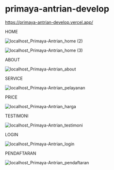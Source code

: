 # primaya-antrian-develop

https://primaya-antrian-develop.vercel.app/

HOME

![localhost_Primaya-Antrian_home (2)](https://github.com/kazuRW/primaya-antrian-develop/assets/67783779/5d7dc6af-908c-40b4-8755-47e5bf1837bc)

![localhost_Primaya-Antrian_home (3)](https://github.com/kazuRW/primaya-antrian-develop/assets/67783779/f7ed6642-aa44-4da5-b55e-7d8f00f253c8)

ABOUT

![localhost_Primaya-Antrian_about](https://github.com/kazuRW/primaya-antrian-develop/assets/67783779/48de3a16-4512-47e9-886c-5e4bdc6926a5)

SERVICE

![localhost_Primaya-Antrian_pelayanan](https://github.com/kazuRW/primaya-antrian-develop/assets/67783779/8c444657-aafd-40fd-ad29-5d0724394ecc)

PRICE

![localhost_Primaya-Antrian_harga](https://github.com/kazuRW/primaya-antrian-develop/assets/67783779/8ccaef35-79ec-4e51-8fb2-1165a6a9b368)

TESTIMONI

![localhost_Primaya-Antrian_testimoni](https://github.com/kazuRW/primaya-antrian-develop/assets/67783779/ae9e4a2a-f7b9-4b01-9619-d0a1a20df2de)

LOGIN

![localhost_Primaya-Antrian_login](https://github.com/kazuRW/primaya-antrian-develop/assets/67783779/eb95cd83-8efb-4b9d-a253-3e122a9c060a)

PENDAFTARAN

![localhost_Primaya-Antrian_pendaftaran](https://github.com/kazuRW/primaya-antrian-develop/assets/67783779/2774e12b-ba3f-4d2b-bc76-0650d4fba542)

